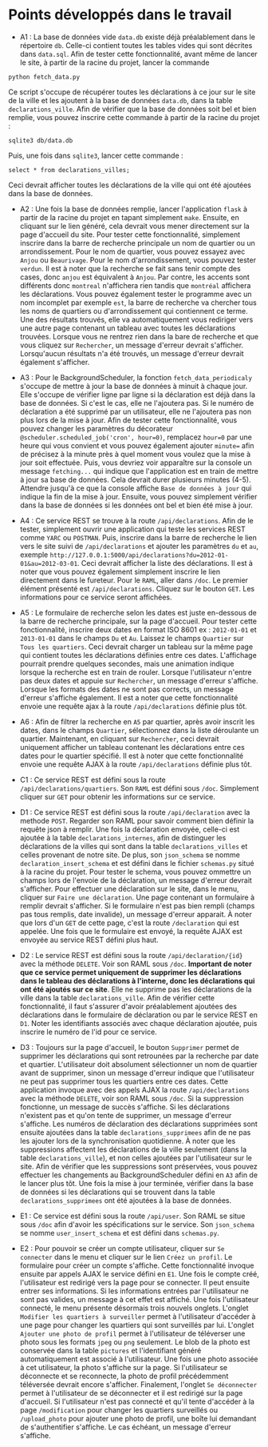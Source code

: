 # Points développés dans le travail

+ A1 : La base de données vide `data.db` existe déjà préalablement dans le répertoire `db`. Celle-ci
contient toutes les tables vides qui sont décrites dans `data.sql`. Afin de tester
cette fonctionnalité, avant même de lancer le site, à partir de la racine du projet,
lancer la commande 

```
python fetch_data.py
```

Ce script s'occupe de récupérer toutes les déclarations à ce jour sur le site de
la ville et les ajoutent à la base de données `data.db`, dans la table `declarations_ville`. Afin de vérifier que la
base de données soit bel et bien remplie, vous pouvez inscrire cette commande
à partir de la racine du projet :
```
sqlite3 db/data.db
```
Puis, une fois dans `sqlite3`, lancer cette commande :
```
select * from declarations_villes;
```
Ceci devrait afficher toutes les déclarations de la ville qui ont été ajoutées dans
la base de données.

+ A2 : Une fois la base de données remplie, lancer l'application `flask` à partir de
la racine du projet en tapant simplement `make`. Ensuite, en cliquant sur le lien généré,
cela devrait vous mener directement sur la page d'accueil du site. Pour tester cette fonctionnalité,
simplement inscrire dans la barre de recherche principale un nom de quartier ou un arrondissement.
Pour le nom de quartier, vous pouvez essayez avec `Anjou` ou `Beaurivage`. Pour le nom d'arrondissement, vous pouvez
tester `verdun`. Il est à noter que la recherche se fait sans tenir compte des cases, donc `anjou` est équivalent à `Anjou`. Par contre, les accents sont différents donc
 `montreal` n'affichera rien tandis que `montréal` affichera les déclarations. Vous pouvez également tester le programme
avec un nom incomplet par exemple `est`, la barre de recherche va chercher tous les noms de quartiers ou d'arrondissement
qui contiennent ce terme. Une des résultats trouvés, elle va automatiquement vous rediriger vers une autre page contenant
un tableau avec toutes les déclarations trouvées. Lorsque vous ne rentrez rien dans la bare de recherche et que vous cliquez sur
`Rechercher`, un message d'erreur devrait s'afficher. Lorsqu'aucun résultats n'a été trouvés, un message d'erreur devrait
également s'afficher. 

+ A3 : Pour le BackgroundScheduler, la fonction `fetch_data_periodicaly` s'occupe de mettre à jour la base de données à minuit à chaque jour.
Elle s'occupe de vérifier ligne par ligne si la déclaration est déjà dans la base de données. Si c'est le cas, elle ne l'ajoutera pas. Si le numéro
de déclaration a été supprimé par un utilisateur, elle ne l'ajoutera pas non plus lors de la mise à jour. Afin de tester cette fonctionnalité, vous
pouvez changer les paramètres du décorateur `@scheduler.scheduled_job('cron', hour=0)`, remplacez `hour=0` par une heure qui vous convient et vous pouvez également
ajouter `minute=` afin de précisez à la minute près à quel moment vous voulez que la mise à jour soit effectuée. Puis, vous devriez voir apparaître sur 
la console un message `fetching...` qui indique que l'application est en train de mettre à jour sa base de données. Cela devrait durer plusieurs minutes (4-5).
Attendre jusqu'à ce que la console affiche `Base de données à jour` qui indique la fin de la mise à jour. Ensuite, vous pouvez simplement vérifier dans
la base de données si les données ont bel et bien été mise à jour.

+ A4 : Ce service REST se trouve à la route `/api/declarations`. Afin de le tester, simplement ouvrir une application qui teste les services REST comme `YARC` ou `POSTMAN`. Puis, inscrire dans la barre de recherche
le lien vers le site suivi de `/api/declarations` et ajouter les paramètres  `du` et `au`, exemple `http://127.0.0.1:5000/api/declarations?du=2012-01-01&au=2012-03-01`. Ceci devrait afficher la liste des déclarations. Il est à noter
que vous pouvez également simplement inscrire le lien directement dans le fureteur.
Pour le `RAML`, aller dans `/doc`. Le premier élément présenté est `/api/declarations`. Cliquez sur le bouton `GET`. Les informations pour ce service seront affichées.

+ A5 : Le formulaire de recherche selon les dates est juste en-dessous de la barre de recherche principale, sur la page d'accueil. Pour tester cette fonctionnalité,
inscrire deux dates en format ISO 8601 ex : `2012-01-01` et `2013-01-01` dans le champs `Du` et `Au`. Laissez le champs `Quartier` sur `Tous les quartiers`. Ceci devrait charger un tableau sur
la même page qui contient toutes les déclarations définies entre ces dates. L'affichage pourrait prendre quelques secondes, mais une animation
indique lorsque la recherche est en train de rouler. Lorsque l'utilisateur n'entre pas deux dates et appuie sur `Rechercher`, un message d'erreur s'affiche. Lorsque
les formats des dates ne sont pas corrects, un message d'erreur s'affiche également. Il est a noter que cette fonctionnalité envoie une requête ajax à la route `/api/declarations` définie plus tôt.

+ A6 : Afin de filtrer la recherche en `A5` par quartier, après avoir inscrit les dates, dans le champs `Quartier`, sélectionnez dans la liste déroulante un quartier. Maintenant, en cliquant sur `Rechercher`, ceci devrait uniquement afficher
un tableau contenant les déclarations entre ces dates pour le quartier spécifié. Il est à noter que cette fonctionnalité envoie une requête AJAX à la route `/api/declarations` définie plus tôt.

+ C1 : Ce service REST est défini sous la route `/api/declarations/quartiers`. Son `RAML` est défini sous `/doc`. Simplement cliquer sur `GET` pour obtenir les informations
sur ce service.

+ D1 : Ce service REST est défini sous la route `/api/declaration` avec la methode `POST`. Regarder son RAML pour savoir comment bien définir la requête json à remplir. Une fois la déclaration envoyée,
celle-ci est ajoutée à la table `declarations_internes`, afin de distinguer les déclarations de la villes qui sont dans la table `declarations_villes` et celles provenant de notre site.
De plus, son `json_schema` se nomme `declaration_insert_schema` et est défini dans le fichier `schemas.py` situé à la racine du projet. Pour tester le schema, vous pouvez ommettre un champs lors de 
l'envoie de la déclaration, un message d'erreur devrait s'afficher.
Pour effectuer une déclaration sur le site, dans le menu, cliquer sur `Faire une déclaration`. Une page contenant un formulaire à remplir devrait s'afficher. Si le formulaire n'est pas bien rempli
(champs pas tous remplis, date invalide), un message d'erreur apparait. À noter que lors d'un `GET` de cette page, c'est la route `/declaration` qui est appelée. Une fois que le formulaire est envoyé,
la requête AJAX est envoyée au service REST défini plus haut.

+ D2 : Le service REST est défini sous la route `/api/declaration/{id}` avec la méthode `DELETE`. Voir son RAML sous `/doc`. **Important de noter que ce service permet uniquement de supprimer les déclarations dans le tableau des déclarations à l'interne, donc les déclarations qui ont été
ajoutés sur ce site**. Elle ne supprime pas les déclarations de la ville dans la table `declarations_ville`. Afin de vérifier cette fonctionnalité,
il faut s'assurer d'avoir préalablement ajoutées des déclarations dans le formulaire de déclaration ou par le service REST en `D1`. Noter les identifiants associés
avec chaque déclaration ajoutée, puis inscrire le numéro de l'id pour ce service.

+ D3 : Toujours sur la page d'accueil, le bouton `Supprimer` permet de supprimer les déclarations qui sont retrounées par la recherche par date et quartier. L'utilisateur doit absolument sélectionner un nom de quartier avant de supprimer, sinon
un message d'erreur indique que l'utilisateur ne peut pas supprimer tous les quartiers entre ces dates. Cette application invoque avec des appels AJAX la route `/api/declarations` avec la méthode `DELETE`, voir son RAML sous `/doc`. Si la suppression fonctionne,
un message de succès s'affiche. Si les déclarations n'existent pas et qu'on tente de supprimer, un message d'erreur s'affiche. Les numéros de déclaration des déclarations supprimées sont ensuite ajoutées dans la table
`declarations_supprimees` afin de ne pas les ajouter lors de la synchronisation quotidienne. À noter que les suppressions affectent les déclarations de la ville seulement (dans la table `declarations_ville`), et non 
celles ajoutées par l'utilisateur sur le site. Afin de vérifier que les suppressions sont préservées, vous pouvez effectuer les changements au BackgroundScheduler défini en `A3` afin de le lancer plus tôt. Une fois la mise à jour terminée, 
vérifier dans la base de données si les déclarations qui se trouvent dans la table `declarations_supprimees` ont été ajoutées à la base de données.

+ E1 : Ce service est défini sous la route `/api/user`. Son RAML se situe sous `/doc` afin d'avoir les spécifications sur le service. Son `json_schema` se nomme `user_insert_schema` et est défini dans `schemas.py`.

+ E2 : Pour pouvoir se créer un compte utilisateur, cliquer sur `Se connecter` dans le menu et cliquer sur le lien `Créez un profil`. Le formulaire pour créer un compte s'affiche. Cette fonctionnalité invoque ensuite par appels AJAX
le service défini en `E1`. Une fois le compte créé, l'utilisateur est redirigé vers la page pour se connecter. Il peut ensuite entrer ses informations. Si les informations entrées par l'utilisateur ne sont pas valides,
un message à cet effet est affiché. Une fois l'utilisateur connecté, le menu présente désormais trois nouvels onglets. L'onglet `Modifier les quartiers à surveiller` permet à l'utilisateur d'accéder à une page pour changer 
les quartiers qui sont surveillés par lui. L'onglet `Ajouter une photo de profil` permet à l'utilisateur de téléverser une photo sous les formats `jpeg` ou `png` seulement. Le blob de la photo est conservée dans la table `pictures` et
l'identifiant généré automatiquement est associé à l'utilisateur. Une fois une photo associée à cet utilisateur, la photo s'affiche sur la page. Si l'utilisateur se déconnecte et se reconnecte, la photo de profil précédemment téléversée
devrait encore s'afficher. Finalement, l'onglet `Se déconnecter` permet à l'utilisateur de se déconnecter et il est redirigé sur la page d'accueil. Si l'utilisateur n'est pas connecté et qu'il tente d'accéder à la page `/modification` 
pour changer les quartiers surveillés ou `/upload_photo` pour ajouter une photo de profil, une boîte lui demandant de s'authentifier s'affiche. Le cas échéant, un message d'erreur s'affiche.